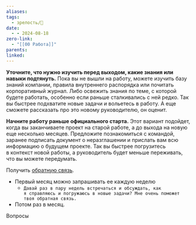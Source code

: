 ```yaml
---
aliases: 
tags:
  - зрелость/🌱
date:
  - - 2024-08-18
zero-link:
  - "[[00 Работа]]"
parents: 
linked:
---
```

**Уточните, что нужно изучить перед выходом, какие знания или навыки подтянуть.** Пока вы не вышли на работу, можете изучить базу знаний компании, правила внутреннего распорядка или почитать корпоративный журнал. Либо освежить знания по теме, с которой будете работать, особенно если раньше сталкивались с ней редко. Так вы быстрее подхватите новые задачи и вольетесь в работу. А еще сможете рассказать про это новому руководителю, он оценит.

**Начните работу раньше официального старта.** Этот вариант подойдет, когда вы заканчиваете проект на старой работе, а до выхода на новую еще несколько месяцев. Предложите познакомиться с командой, заранее подписать документ о неразглашении и прислать вам всю информацию о будущем проекте. Так вы быстрее погрузитесь в контекст новой работы, а руководитель будет меньше переживать, что вы можете передумать.

Получить [обратную связь](Обратная%20связь.md).
- Первый месяц можно запрашивать ее каждую неделю
	- `Давай раз в пару недель встречаться и обсуждать, как я справляюсь и погружаюсь в новые задачи? Мне очень поможет твоя обратная связь.`
- Потом раз в месяц.

Вопросы